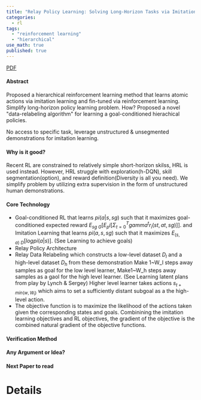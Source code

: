```yaml
---
title: "Relay Policy Learning: Solving Long-Horizon Tasks via Imitation and Reinforcement Learning"
categories:
  - rl
tags:
  - "reinforcement learning"
  - "hierarchical"
use_math: true
published: true
---
```


[PDF](https://arxiv.org/abs/1910.11956)

####  Abstract
Proposed a hierarchical reinforcement learning method that learns atomic actions via imitation learning and fin-tuned via reinforcement learning.
Simplify long-horizon policy learning problem. How? Proposed a novel "data-relabeling algorithm" for learning a goal-conditioned hierachical policies.

No access to specific task, leverage unstructured & unsegmented demonstrations for imitation learning.

#### Why is it good?
Recent RL are constrained to relatively simple short-horizon skilss, HRL is used instead.
However, HRL struggle with exploration(h-DQN), skill segmentation(option), and reward definition(Diversity is all you need).
We simplify problem by utilizing extra supervision in the form of unstructured human demonstrations.

#### Core Technology
- Goal-conditioned RL that learns $pi(a|s,sg)$ such that it maximizes goal-conditioned expected reward $E_{sg~G}[E_pi[\Sigma_{t=0}^T gamma^t r_i(st, at, sg)]]$.
and Imitation Learning that learns $pi(a,s,sg)$ such that it maximizes $E_{(s,a)~D}[log pi(a|s)]$. (See Learning to achieve goals)
- Relay Policy Architecture
- Relay Data Relabeling which constructs a low-level dataset $D_l$ and a high-level dataset $D_h$ from these demonstration
Make 1~W_l steps away samples as goal for the low level learner, Make1~W_h steps away samples as a gaol for the high level learner.  (See  Learning latent plans from play by Lynch & Sergey)
Higher level learner takes actions $s_{t+min(w, W_l)}$ which aims to set a sufficiently distant subgoal as a the high-level action.
- The objective function is to maximize the likelihood of the actions taken given the corresponding states and goals.
Combinining the imitation learning objectives and RL objectives, the gradient of the objective is the combined natural gradient of the objective functions.

#### Verification Method

#### Any Argument or Idea?

#### Next Paper to read

# Details
